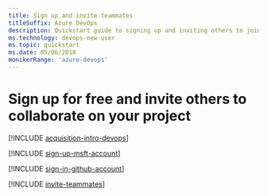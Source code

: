```yaml
---
title: Sign up and invite teammates
titleSuffix: Azure DevOps   
description: Quickstart guide to signing up and inviting others to join a team project in Azure DevOps Services 
ms.technology: devops-new-user 
ms.topic: quickstart
ms.date: 05/06/2018
monikerRange: 'azure-devops'
---
```


# Sign up for free and invite others to collaborate on your project

[!INCLUDE [acquisition-intro-devops](../../includes/acquisition-intro-devops.md)]

<a name="MicrosoftAccount"></a>

[!INCLUDE [sign-up-msft-account](../../includes/sign-up-msft-account.md)]

<a name="GitHubAccount"></a>

[!INCLUDE [sign-in-github-account](../../includes/sign-in-github-account.md)]

<a id="invite-others" />

[!INCLUDE [invite-teammates](../../includes/invite-teammates.md)]
